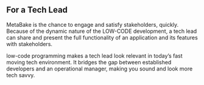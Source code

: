 ## For a Tech Lead

MetaBake is the chance to engage and satisfy stakeholders, quickly. Because of the dynamic nature of the LOW-CODE development, a tech lead can share and present the full functionality of an application and its features with stakeholders.

low-code programming makes a tech lead look relevant in today’s fast moving tech environment. It bridges the gap between established developers and an operational manager, making you sound and look more tech savvy.
